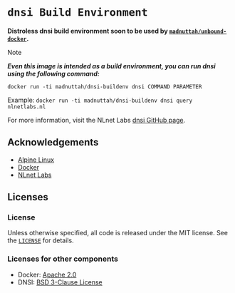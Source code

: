 # `dnsi Build Environment`

**Distroless dnsi build environment soon to be used by [`madnuttah/unbound-docker`](https://github.com/madnuttah/unbound-docker/).**

> [!NOTE]
> ***Even this image is intended as a build environment, you can run dnsi using the following command:***
> 
> `docker run -ti madnuttah/dnsi-buildenv dnsi COMMAND PARAMETER`
> 
> Example: `docker run -ti madnuttah/dnsi-buildenv dnsi query nlnetlabs.nl`

For more information, visit the NLnet Labs [dnsi GitHub page](https://github.com/NLnetLabs/dnsi).
 
## Acknowledgements

- [Alpine Linux](https://www.alpinelinux.org/)
- [Docker](https://www.docker.com/)
- [NLnet Labs](https://nlnetlabs.nl)

## Licenses

### License

Unless otherwise specified, all code is released under the MIT license.
See the [`LICENSE`](https://github.com/madnuttah/dnsi-buildenv/blob/main/LICENSE) for details.

### Licenses for other components

- Docker: [Apache 2.0](https://github.com/docker/docker/blob/master/LICENSE)
- DNSI: [BSD 3-Clause License](https://github.com/NLnetLabs/dnsi?tab=BSD-3-Clause-1-ov-file#readme)